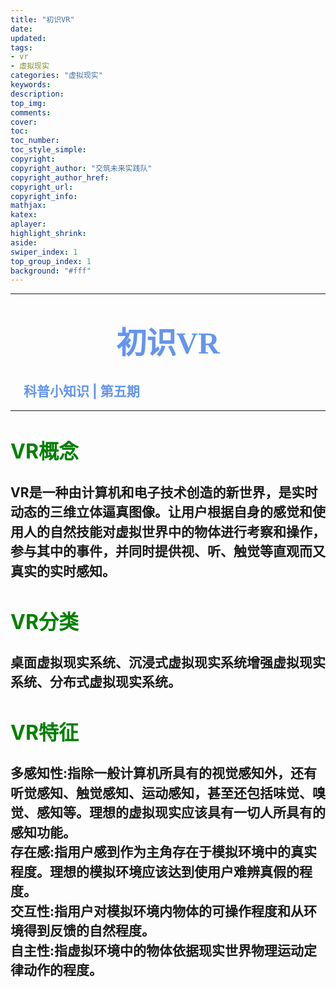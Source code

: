 ```yaml
---
title: "初识VR"
date:
updated:
tags:
- vr
- 虚拟现实
categories: "虚拟现实"
keywords:
description:
top_img:
comments:
cover: 
toc:
toc_number:
toc_style_simple:
copyright:
copyright_author: "交筑未来实践队"
copyright_author_href:
copyright_url:
copyright_info:
mathjax:
katex:
aplayer:
highlight_shrink:
aside:
swiper_index: 1
top_group_index: 1
background: "#fff"
---
```

<hr witd=20% size=5 noshade="noshade" color="#6495ED" />

# <center><font face="华文中宋" color="#6495ED" size=15>**初识VR**</font></center>
## <font color="#6495ED" >&emsp;科普小知识 | 第五期</font>

<hr witd=20% size=5 noshade="noshade" color="#6495ED" />

# <font color=green size=6>VR概念</font>
## <p style="line-height:1.5;">VR是一种由计算机和电子技术创造的新世界，是实时动态的三维立体逼真图像。让用户根据自身的感觉和使用人的自然技能对虚拟世界中的物体进行考察和操作，参与其中的事件，并同时提供视、听、触觉等直观而又真实的实时感知。</p>
# <font color=green size=6>VR分类</font>
## <p style="line-height:1.5;">桌面虚拟现实系统、沉浸式虚拟现实系统增强虚拟现实系统、分布式虚拟现实系统。</p>
# <font color=green size=6>VR特征</font>
## <p style="line-height:1.5;"><b>多感知性:</b>指除一般计算机所具有的视觉感知外，还有听觉感知、触觉感知、运动感知，甚至还包括味觉、嗅觉、感知等。理想的虚拟现实应该具有一切人所具有的感知功能。<br><b>存在感:</b>指用户感到作为主角存在于模拟环境中的真实程度。理想的模拟环境应该达到使用户难辨真假的程度。<br><b>交互性:</b>指用户对模拟环境内物体的可操作程度和从环境得到反馈的自然程度。<br><b>自主性:</b>指虚拟环境中的物体依据现实世界物理运动定律动作的程度。</p>